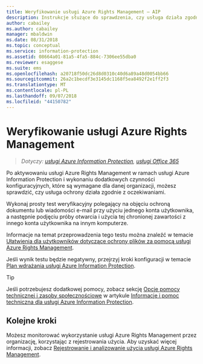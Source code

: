 ```yaml
---
title: Weryfikowanie usługi Azure Rights Management — AIP
description: Instrukcje służące do sprawdzenia, czy usługa działa zgodnie z oczekiwaniami przez ochronę pliku lub wiadomości e-mail za pomocą jednego konta użytkownika, a następnie próbę otwarcia i użycia tej zawartości chronionej z innego konta użytkownika.
author: cabailey
ms.author: cabailey
manager: mbaldwin
ms.date: 08/31/2018
ms.topic: conceptual
ms.service: information-protection
ms.assetid: 08664a01-81a5-4fa5-884c-7306ee55dba0
ms.reviewer: esaggese
ms.suite: ems
ms.openlocfilehash: a20718f50dc26d8d0310c40d6a89a48d0054bb66
ms.sourcegitcommit: 26a2c1becdf3e3145dc1168f5ea8492f2e1ff2f3
ms.translationtype: MT
ms.contentlocale: pl-PL
ms.lasthandoff: 09/07/2018
ms.locfileid: "44150782"
---
```

# <a name="verifying-the-azure-rights-management-service"></a>Weryfikowanie usługi Azure Rights Management

>*Dotyczy: [usługi Azure Information Protection](https://azure.microsoft.com/pricing/details/information-protection), [usługi Office 365](http://download.microsoft.com/download/E/C/F/ECF42E71-4EC0-48FF-AA00-577AC14D5B5C/Azure_Information_Protection_licensing_datasheet_EN-US.pdf)*

Po aktywowaniu usługi Azure Rights Management w ramach usługi Azure Information Protection i wykonaniu dodatkowych czynności konfiguracyjnych, które są wymagane dla danej organizacji, możesz sprawdzić, czy usługa ochrony działa zgodnie z oczekiwaniami. 

Wykonaj prosty test weryfikacyjny polegający na objęciu ochroną dokumentu lub wiadomości e-mail przy użyciu jednego konta użytkownika, a następnie podjęciu próby otwarcia i użycia tej chronionej zawartości z innego konta użytkownika na innym komputerze.

Informacje na temat przeprowadzenia tego testu można znaleźć w temacie [Ułatwienia dla użytkowników dotyczące ochrony plików za pomocą usługi Azure Rights Management](help-users.md).

Jeśli wynik testu będzie negatywny, przejrzyj kroki konfiguracji w temacie [Plan wdrażania usługi Azure Information Protection](deployment-roadmap.md).

> [!TIP]
> Jeśli potrzebujesz dodatkowej pomocy, zobacz sekcję [Opcje pomocy technicznej i zasoby społecznościowe](information-support.md#support-options-and-community-resources) w artykule [Informacje i pomoc techniczna dla usługi Azure Information Protection](information-support.md).

## <a name="next-steps"></a>Kolejne kroki

Możesz monitorować wykorzystanie usługi Azure Rights Management przez organizację, korzystając z rejestrowania użycia. Aby uzyskać więcej informacji, zobacz [Rejestrowanie i analizowanie użycia usługi Azure Rights Management](log-analyze-usage.md).



